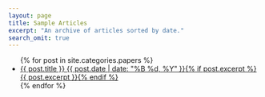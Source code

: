 ```yaml
---
layout: page
title: Sample Articles
excerpt: "An archive of articles sorted by date."
search_omit: true
---
```


<ul class="post-list">
{% for post in site.categories.papers %} 
  <li><article><a href="{{ site.url }}{{ post.url }}">{{ post.title }} <span class="entry-date"><time datetime="{{ post.date | date_to_xmlschema }}">{{ post.date | date: "%B %d, %Y" }}</time></span>{% if post.excerpt %} <span class="excerpt">{{ post.excerpt }}</span>{% endif %}</a></article></li>
{% endfor %}
</ul>
